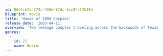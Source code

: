 ```yaml
---
id: 86dfcb7a-274c-450e-87dc-5cc9faf7b19d
blueprint: movie
title: 'House of 1000 Corpses'
release_date: '2003-04-11'
overview: 'Two teenage couples traveling across the backwoods of Texas searching for urban legends of serial killers end up as prisoners of a bizarre and sadistic backwater family of serial killers.'
genres:
  -
    id: 27
    name: Horror
---
```

